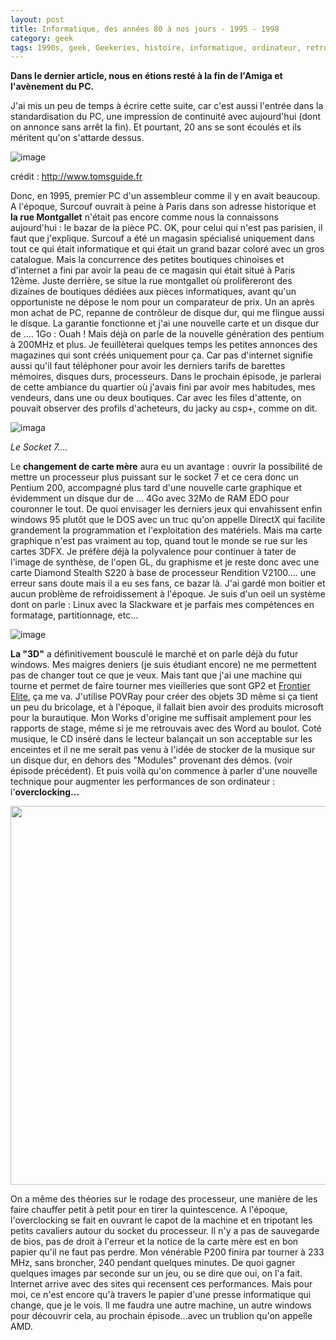 ```yaml
---
layout: post
title: Informatique, des années 80 à nos jours - 1995 - 1998
category: geek
tags: 1990s, geek, Geekeries, histoire, informatique, ordinateur, retrogaming
---
```

**Dans le dernier article, nous en étions resté à la fin de l'Amiga et l'avènement du PC.**

J'ai mis un peu de temps à écrire cette suite, car c'est aussi l'entrée dans la standardisation du PC, une impression de continuité avec aujourd'hui (dont on annonce sans arrêt la fin). Et pourtant, 20 ans se sont écoulés et ils méritent qu'on s'attarde dessus.

![image](https://filedn.eu/llqi9IBxlYouGRXYG2xlROb/img/2017/montgallet.jpg)

crédit : http://www.tomsguide.fr

Donc, en 1995, premier PC d'un assembleur comme il y en avait beaucoup. A l'époque, Surcouf ouvrait à peine à Paris dans son adresse historique et **la rue Montgallet** n'était pas encore comme nous la connaissons aujourd'hui : le bazar de la pièce PC. OK, pour celui qui n'est pas parisien, il faut que j'explique. Surcouf a été un magasin spécialisé uniquement dans tout ce qui était informatique et qui était un grand bazar coloré avec un gros catalogue. Mais la concurrence des petites boutiques chinoises et d'internet a fini par avoir la peau de ce magasin qui était situé à Paris 12ème. Juste derrière, se situe la rue montgallet où prolifèreront des dizaines de boutiques dédiées aux pièces informatiques, avant qu'un opportuniste ne dépose le nom pour un comparateur de prix. Un an après mon achat de PC, repanne de contrôleur de disque dur, qui me flingue aussi le disque. La garantie fonctionne et j'ai une nouvelle carte et un disque dur de .... 1Go : Ouah ! Mais déjà on parle de la nouvelle génération des pentium à 200MHz et plus. Je feuillèterai quelques temps les petites annonces des magazines qui sont créés uniquement pour ça. Car pas d'internet signifie aussi qu'il faut téléphoner pour avoir les derniers tarifs de barettes mémoires, disques durs, processeurs. Dans le prochain épisode, je parlerai de cette ambiance du quartier où j'avais fini par avoir mes habitudes, mes vendeurs, dans une ou deux boutiques. Car avec les files d'attente, on pouvait observer des profils d'acheteurs, du jacky au csp+, comme on dit.

![imaga](https://filedn.eu/llqi9IBxlYouGRXYG2xlROb/img/2017/p200.jpg)

*Le Socket 7....*

Le **changement de carte mère** aura eu un avantage : ouvrir la possibilité de mettre un processeur plus puissant sur le socket 7 et ce cera donc un Pentium 200, accompagné plus tard d'une nouvelle carte graphique et évidemment un disque dur de ... 4Go avec 32Mo de RAM EDO pour couronner le tout. De quoi envisager les derniers jeux qui envahissent enfin windows 95 plutôt que le DOS avec un truc qu'on appelle DirectX qui facilite grandement la programmation et l'exploitation des matériels. Mais ma carte graphique n'est pas vraiment au top, quand tout le monde se rue sur les cartes 3DFX. Je préfère déjà la polyvalence pour continuer à tater de l'image de synthèse, de l'open GL, du graphisme et je reste donc avec une carte Diamond Stealth S220 à base de processeur Rendition V2100.... une erreur sans doute mais il a eu ses fans, ce bazar là. J'ai gardé mon boitier et aucun problème de refroidissement à l'époque. Je suis d'un oeil un système dont on parle : Linux avec la Slackware et je parfais mes compétences en formatage, partitionnage, etc...

![image](https://filedn.eu/llqi9IBxlYouGRXYG2xlROb/img/2017/diamondstealth.jpg)

**La "3D"** a définitivement bousculé le marché et on parle déjà du futur windows. Mes maigres deniers (je suis étudiant encore) ne me permettent pas de changer tout ce que je veux. Mais tant que j'ai une machine qui tourne et permet de faire tourner mes vieilleries que sont GP2 et <a href="https://cheziceman.wordpress.com/2016/04/19/souvenir-de-gamer-elite/">Frontier Elite</a>, ça me va. J'utilise POVRay pour créer des objets 3D même si ça tient un peu du bricolage, et à l'époque, il fallait bien avoir des produits microsoft pour la burautique. Mon Works d'origine me suffisait amplement pour les rapports de stage, même si je me retrouvais avec des Word au boulot. Coté musique, le CD inséré dans le lecteur balançait un son acceptable sur les enceintes et il ne me serait pas venu à l'idée de stocker de la musique sur un disque dur, en dehors des "Modules" provenant des démos. (voir épisode précédent). Et puis voilà qu'on commence à parler d'une nouvelle technique pour augmenter les performances de son ordinateur : l'**overclocking...**

<img class="alignnone size-medium" src="http://forest.watch.impress.co.jp/article/1998/08/26/povray.gif" alt="" width="800" height="606" />

On a même des théories sur le rodage des processeur, une manière de les faire chauffer petit à petit pour en tirer la quintescence. A l'époque, l'overclocking se fait en ouvrant le capot de la machine et en tripotant les petits cavaliers autour du socket du processeur. Il n'y a pas de sauvegarde de bios, pas de droit à l'erreur et la notice de la carte mère est en bon papier qu'il ne faut pas perdre. Mon vénérable P200 finira par tourner à 233 MHz, sans broncher, 240 pendant quelques minutes. De quoi gagner quelques images par seconde sur un jeu, ou se dire que oui, on l'a fait. Internet arrive avec des sites qui recensent ces performances. Mais pour moi, ce n'est encore qu'à travers le papier d'une presse informatique qui change, que je le vois. Il me faudra une autre machine, un autre windows pour découvrir cela, au prochain épisode...avec un trublion qu'on appelle AMD.


